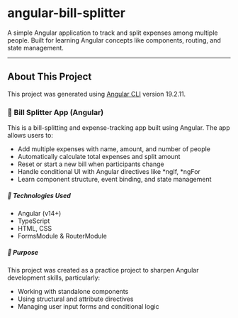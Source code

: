 # angular-bill-splitter

A simple Angular application to track and split expenses among multiple people. Built for learning Angular concepts like components, routing, and state management.

---

## About This Project

This project was generated using [Angular CLI](https://github.com/angular/angular-cli) version 19.2.11.

<h3>💸 Bill Splitter App (Angular)</h3>
This is a bill-splitting and expense-tracking app built using Angular. The app allows users to:

<ul>
<li>Add multiple expenses with name, amount, and number of people</li>

<li>Automatically calculate total expenses and split amount</li>

<li>Reset or start a new bill when participants change</li>

<li>Handle conditional UI with Angular directives like *ngIf, *ngFor</li>

<li>Learn component structure, event binding, and state management</li>
</ul>

<h5>🚀 Technologies Used</h5>
<ul>
<li>Angular (v14+)</li>

<li>TypeScript</li>

<li>HTML, CSS</li>

<li>FormsModule & RouterModule</li>
</ul>

<h5>🎯 Purpose</h5>
This project was created as a practice project to sharpen Angular development skills, particularly:
<ul>
<li>Working with standalone components</li>

<li>Using structural and attribute directives</li>

<li>Managing user input forms and conditional logic</li>
</ul>
